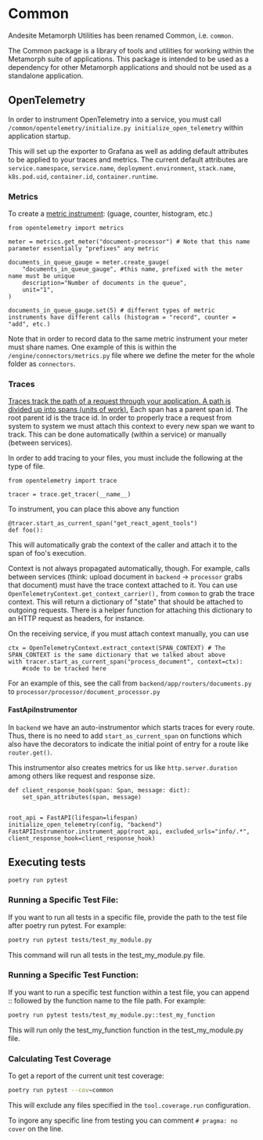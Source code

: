 # Common

Andesite Metamorph Utilities has been renamed Common, i.e. `common`.

The Common package is a library of tools and utilities for working within the Metamorph suite of
applications. This package is intended to be used as a dependency for other Metamorph applications and should not be used as a standalone application.

## OpenTelemetry
In order to instrument OpenTelemetry into a service, you must call `/common/opentelemetry/initialize.py initialize_open_telemetry` within application startup.

This will set up the exporter to Grafana as well as adding default attributes to be applied to your traces and metrics. The current default attributes are `service.namespace`, `service.name`, `deployment.environment`, `stack.name`, `k8s.pod.uid`,  `container.id`, `container.runtime`.

### Metrics
To create a [metric instrument](https://opentelemetry.io/docs/concepts/signals/metrics/#metric-instruments): (guage, counter, histogram, etc.)
```
from opentelemetry import metrics

meter = metrics.get_meter("document-processor") # Note that this name parameter essentially "prefixes" any metric

documents_in_queue_gauge = meter.create_gauge(
    "documents_in_queue_gauge", #this name, prefixed with the meter name must be unique
    description="Number of documents in the queue",
    unit="1",
)

documents_in_queue_gauge.set(5) # different types of metric instruments have different calls (histogram = "record", counter = "add", etc.)
```

Note that in order to record data to the same metric instrument your meter must share names. One example of this is within the `/engine/connectors/metrics.py` file where we define the meter for the whole folder as `connectors`.

### Traces
[Traces track the path of a request through your application. A path is divided up into spans (units of work).](https://opentelemetry.io/docs/concepts/signals/traces/) Each span has a parent span id. The root parent id is the trace id. In order to properly trace a request from system to system we must attach this context to every new span we want to track. This can be done automatically (within a service) or manually (between services).

In order to add tracing to your files, you must include the following at the type of file.
```
from opentelemetry import trace

tracer = trace.get_tracer(__name__)
```

To instrument, you can place this above any function
```
@tracer.start_as_current_span("get_react_agent_tools")
def foo():
```

This will automatically grab the context of the caller and attach it to the span of foo's execution.

Context is not always propagated automatically, though. For example, calls between services (think: upload document in `backend` -> `processor` grabs that document) must have the trace context attached to it. You can use `OpenTelemetryContext.get_context_carrier(),` from `common` to grab the trace context. This will return a dictionary of "state" that should be attached to outgoing requests. There is a helper function for attaching this dictionary to an HTTP request as headers, for instance.

On the receiving service, if you must attach context manually, you can use
```
ctx = OpenTelemetryContext.extract_context(SPAN_CONTEXT) # The SPAN_CONTEXT is the same dictionary that we talked about above
with tracer.start_as_current_span("process_document", context=ctx):
    #code to be tracked here
```

For an example of this, see the call from `backend/app/routers/documents.py` to `processor/processor/document_processor.py`

#### FastApiInstrumentor
In `backend` we have an auto-instrumentor which starts traces for every route. Thus, there is no need to add `start_as_current_span` on functions which also have the decorators to indicate the initial point of entry for a route like `router.get()`.

This instrumentor also creates metrics for us like `http.server.duration` among others like request and response size.
```
def client_response_hook(span: Span, message: dict):
    set_span_attributes(span, message)


root_api = FastAPI(lifespan=lifespan)
initialize_open_telemetry(config, "backend")
FastAPIInstrumentor.instrument_app(root_api, excluded_urls="info/.*", client_response_hook=client_response_hook)
```

## Executing tests

```shell
poetry run pytest
```

### Running a Specific Test File:

If you want to run all tests in a specific file, provide the path to the test file after poetry run pytest. For example:

```bash
poetry run pytest tests/test_my_module.py
```

This command will run all tests in the test_my_module.py file.

### Running a Specific Test Function:

If you want to run a specific test function within a test file, you can append :: followed by the function name to the
file path. For example:

```bash
poetry run pytest tests/test_my_module.py::test_my_function
```

This will run only the test_my_function function in the test_my_module.py file.

### Calculating Test Coverage

To get a report of the current unit test coverage:

```bash
poetry run pytest --cov=common
```

This will exclude any files specified in the `tool.coverage.run` configuration.

To ingore any specific line from testing you can comment `# pragma: no cover` on the line.
